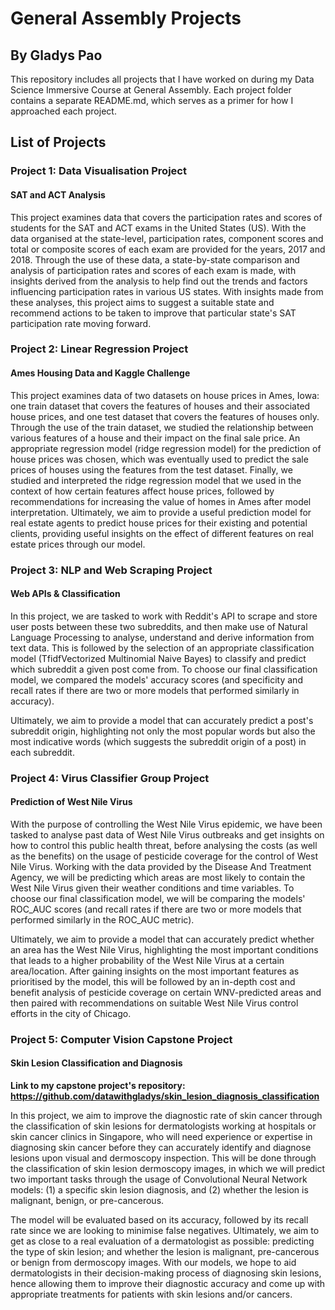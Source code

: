 # General Assembly Projects
## By Gladys Pao
This repository includes all projects that I have worked on during my Data Science Immersive Course at General Assembly.
Each project folder contains a separate README.md, which serves as a primer for how I approached each project.

## List of Projects

### Project 1: Data Visualisation Project
#### SAT and ACT Analysis
This project examines data that covers the participation rates and scores of students for the SAT and ACT exams in the United States (US). With the data organised at the state-level, participation rates, component scores and total or composite scores of each exam are provided for the years, 2017 and 2018. Through the use of these data, a state-by-state comparison and analysis of participation rates and scores of each exam is made, with insights derived from the analysis to help find out the trends and factors influencing participation rates in various US states.
With insights made from these analyses, this project aims to suggest a suitable state and recommend actions to be taken to improve that particular state's SAT participation rate moving forward.

### Project 2: Linear Regression Project
#### Ames Housing Data and Kaggle Challenge
This project examines data of two datasets on house prices in Ames, Iowa: one train dataset that covers the features of houses and their associated house prices, and one test dataset that covers the features of houses only. Through the use of the train dataset, we studied the relationship between various features of a house and their impact on the final sale price. An appropriate regression model (ridge regression model) for the prediction of house prices was chosen, which was eventually used to predict the sale prices of houses using the features from the test dataset. Finally, we studied and interpreted the ridge regression model that we used in the context of how certain features affect house prices, followed by recommendations for increasing the value of homes in Ames after model interpretation.
Ultimately, we aim to provide a useful prediction model for real estate agents to predict house prices for their existing and potential clients, providing useful insights on the effect of different features on real estate prices through our model.

### Project 3: NLP and Web Scraping Project
#### Web APIs & Classification
In this project, we are tasked to work with Reddit's API to scrape and store user posts between these two subreddits, and then make use of Natural Language Processing to analyse, understand and derive information from text data. This is followed by the selection of an appropriate classification model (TfidfVectorized Multinomial Naive Bayes) to classify and predict which subreddit a given post come from. To choose our final classification model, we compared the models' accuracy scores (and specificity and recall rates if there are two or more models that performed similarly in accuracy).

Ultimately, we aim to provide a model that can accurately predict a post's subreddit origin, highlighting not only the most popular words but also the most indicative words (which suggests the subreddit origin of a post) in each subreddit. 

### Project 4: Virus Classifier Group Project
#### Prediction of West Nile Virus
With the purpose of controlling the West Nile Virus epidemic, we have been tasked to analyse past data of West Nile Virus outbreaks and get insights on how to control this public health threat, before analysing the costs (as well as the benefits) on the usage of pesticide coverage for the control of West Nile Virus. Working with the data provided by the Disease And Treatment Agency, we will be predicting which areas are most likely to contain the West Nile Virus given their weather conditions and time variables. To choose our final classification model, we will be comparing the models' ROC_AUC scores (and recall rates if there are two or more models that performed similarly in the ROC_AUC metric).

Ultimately, we aim to provide a model that can accurately predict whether an area has the West Nile Virus, highlighting the most important conditions that leads to a higher probability of the West Nile Virus at a certain area/location. After gaining insights on the most important features as prioritised by the model, this will be followed by an in-depth cost and benefit analysis of pesticide coverage on certain WNV-predicted areas and then paired with recommendations on suitable West Nile Virus control efforts in the city of Chicago.

### Project 5: Computer Vision Capstone Project
#### Skin Lesion Classification and Diagnosis
<b>Link to my capstone project's repository: https://github.com/datawithgladys/skin_lesion_diagnosis_classification</b>

In this project, we aim to improve the diagnostic rate of skin cancer through the classification of skin lesions for dermatologists working at hospitals or skin cancer clinics in Singapore, who will need experience or expertise in diagnosing skin cancer before they can accurately identify and diagnose lesions upon visual and dermoscopy inspection. This will be done through the classification of skin lesion dermoscopy images, in which we will predict two important tasks through the usage of Convolutional Neural Network models:
(1) a specific skin lesion diagnosis, and
(2) whether the lesion is malignant, benign, or pre-cancerous.

The model will be evaluated based on its accuracy, followed by its recall rate since we are looking to minimise false negatives. Ultimately, we aim to get as close to a real evaluation of a dermatologist as possible: predicting the type of skin lesion; and whether the lesion is malignant, pre-cancerous or benign from dermoscopy images. With our models, we hope to aid dermatologists in their decision-making process of diagnosing skin lesions, hence allowing them to improve their diagnostic accuracy and come up with appropriate treatments for patients with skin lesions and/or cancers.



